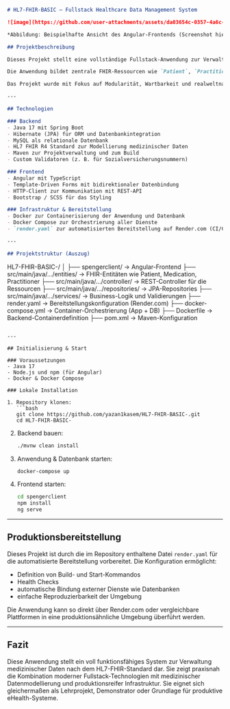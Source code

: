 ```markdown
# HL7-FHIR-BASIC – Fullstack Healthcare Data Management System

![image](https://github.com/user-attachments/assets/da03654c-0357-4a6c-ba9f-f38d8f576e9b)

*Abbildung: Beispielhafte Ansicht des Angular-Frontends (Screenshot hier einfügen)*

## Projektbeschreibung

Dieses Projekt stellt eine vollständige Fullstack-Anwendung zur Verwaltung medizinischer Daten gemäß dem HL7-FHIR-Standard dar. Ziel ist es, ein interoperables System zu entwickeln, das sowohl die strukturierte Speicherung medizinischer Informationen als auch deren sichere Verarbeitung und Darstellung ermöglicht. Die Anwendung kombiniert moderne Webtechnologien mit bewährten Backend-Architekturen und bietet darüber hinaus eine produktionsreife Bereitstellungslösung.

Die Anwendung bildet zentrale FHIR-Ressourcen wie `Patient`, `Practitioner`, `Medication`, `Encounter` u. a. ab und stellt RESTful APIs bereit, über die diese Ressourcen gelesen, erstellt, geändert und gelöscht werden können. Auf der Client-Seite ermöglicht eine Angular-basierte Oberfläche eine benutzerfreundliche Interaktion mit den medizinischen Daten. Als persistente Datenbank wird MySQL verwendet, das über JPA/Hibernate im Backend angebunden ist.

Das Projekt wurde mit Fokus auf Modularität, Wartbarkeit und realweltnahe Umsetzbarkeit konzipiert und eignet sich sowohl für den produktiven Einsatz als auch als Referenzlösung für Ausbildung und Lehre im Gesundheits-IT-Umfeld.

---

## Technologien

### Backend
- Java 17 mit Spring Boot
- Hibernate (JPA) für ORM und Datenbankintegration
- MySQL als relationale Datenbank
- HL7 FHIR R4 Standard zur Modellierung medizinischer Daten
- Maven zur Projektverwaltung und zum Build
- Custom Validatoren (z. B. für Sozialversicherungsnummern)

### Frontend
- Angular mit TypeScript
- Template-Driven Forms mit bidirektionaler Datenbindung
- HTTP-Client zur Kommunikation mit REST-API
- Bootstrap / SCSS für das Styling

### Infrastruktur & Bereitstellung
- Docker zur Containerisierung der Anwendung und Datenbank
- Docker Compose zur Orchestrierung aller Dienste
- `render.yaml` zur automatisierten Bereitstellung auf Render.com (CI/CD-fähig)

---

## Projektstruktur (Auszug)

```
HL7-FHIR-BASIC-/
│
├── spengerclient/                  → Angular-Frontend
├── src/main/java/…/entities/       → FHIR-Entitäten wie Patient, Medication, Practitioner
├── src/main/java/…/controller/     → REST-Controller für die Ressourcen
├── src/main/java/…/repositories/   → JPA-Repositories
├── src/main/java/…/services/       → Business-Logik und Validierungen
├── render.yaml                     → Bereitstellungskonfiguration (Render.com)
├── docker-compose.yml             → Container-Orchestrierung (App + DB)
├── Dockerfile                     → Backend-Containerdefinition
├── pom.xml                        → Maven-Konfiguration
```

---

## Initialisierung & Start

### Voraussetzungen
- Java 17
- Node.js und npm (für Angular)
- Docker & Docker Compose

### Lokale Installation

1. Repository klonen:
   ```bash
   git clone https://github.com/yazan1kasem/HL7-FHIR-BASIC-.git
   cd HL7-FHIR-BASIC-
   ```

2. Backend bauen:
   ```bash
   ./mvnw clean install
   ```

3. Anwendung & Datenbank starten:
   ```bash
   docker-compose up
   ```

4. Frontend starten:
   ```bash
   cd spengerclient
   npm install
   ng serve
   ```

---

## Produktionsbereitstellung

Dieses Projekt ist durch die im Repository enthaltene Datei `render.yaml` für die automatisierte Bereitstellung vorbereitet. Die Konfiguration ermöglicht:

- Definition von Build- und Start-Kommandos
- Health Checks
- automatische Bindung externer Dienste wie Datenbanken
- einfache Reproduzierbarkeit der Umgebung

Die Anwendung kann so direkt über Render.com oder vergleichbare Plattformen in eine produktionsähnliche Umgebung überführt werden.

---

## Fazit

Diese Anwendung stellt ein voll funktionsfähiges System zur Verwaltung medizinischer Daten nach dem HL7-FHIR-Standard dar. Sie zeigt praxisnah die Kombination moderner Fullstack-Technologien mit medizinischer Datenmodellierung und produktionsreifer Infrastruktur. Sie eignet sich gleichermaßen als Lehrprojekt, Demonstrator oder Grundlage für produktive eHealth-Systeme.
```

